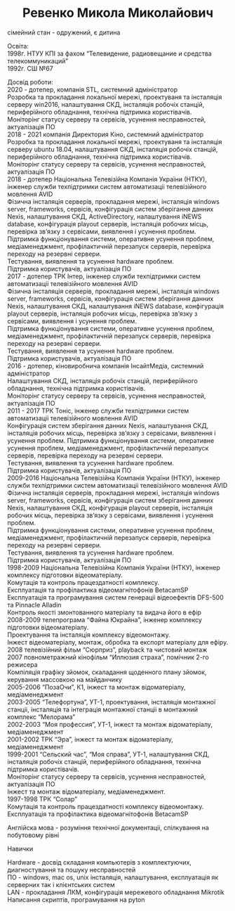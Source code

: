 <h1 align="center"> Ревенко Микола Миколайович </h1>

сімейний стан - одружений, є дитина

Освіта:</br>
1998г. НТУУ КПІ за фахом “Телевидение, радиовещание и средства телекоммуникаций”</br>
1992г. СШ №67

Досвід роботи:</br>
2020 - дотепер, компанія STL, системний адміністратор</br>
    Розробка та прокладання локальної мережі, проектуваня та інсталяція серверу win2016, налаштування СКД, інсталяція робочіх станцій, периферійного обладнання, технічна підтримка користівачів.</br>
    Моніторінг статусу серверу та сервісів, усунення несправностей, актуалізація ПО</br>
2018 - 2021  компанія Директория Кіно, системний адміністратор</br>
    Розробка та прокладання локальної мережі, проектуваня та інсталяція серверу ubuntu 18.04, налаштування СКД, інсталяція робочіх станцій, периферійного обладнання, технічна підтримка користівачів.</br>
    Моніторінг статусу серверу та сервісів, усунення несправностей, актуалізація ПО </br>
2018 - дотепер Національна Телевізійна Компанія України (НТКУ), інженер служби техпідтримки систем автоматизаціі телевізійного мовлення AVID</br>
    Фізична інсталяція серверів, прокладання мережі, інсталяція windows server, frameworks, сервісів, конфігурація систем зберігання данних Nexis, налаштування СКД, ActiveDirectory, налаштування iNEWS database, конфігурація playout серверів, інсталяція робочих місць, перевірка зв’язку з сервісами, виявлення і усунення проблем.</br>
   Підтримка функціонування системи, оперативне усунення проблем, медіаменеджмент, профілактичній перезапуск серверів, перевірка переходу на резервні сервери.</br>
  Тестування, виявлення та усунення hardware проблем.</br>
  Підтримка користувачів, актуалізація ПО </br>
2017 - дотепер ТРК Інтер, інженер служби техпідтримки систем автоматизаціі телевізійного мовлення AVID</br>
    Фізична інсталяція серверів, прокладання мережі, інсталяція windows server, frameworks, сервісів, конфігурація систем зберігання данних Nexis, налаштування СКД, налаштування iNEWS database, конфігурація playout серверів, інсталяція робочих місць, перевірка зв’язку з сервісами, виявлення і усунення проблем.</br>
   Підтримка функціонування системи, оперативне усунення проблем, медіаменеджмент, профілактичній перезапуск серверів, перевірка переходу на резервні сервери.</br>
  Тестування, виявлення та усунення hardware проблем.</br>
  Підтримка користувачів, актуалізація ПО </br>
2016 - дотепер, кіновиробнича компанія ІнсайтМедіа, системний адміністратор</br>
   Налаштування СКД, інсталяція робочіх станцій, периферійного обладнання, технічна підтримка користівачів.</br>
   Моніторінг статусу серверу та сервісів, усунення несправностей, актуалізація ПО</br>
2011 - 2017 ТРК Тоніс, інженер служби техпідтримки систем автоматизаціі телевізійного мовлення AVID</br>
   Конфігурація систем зберігання данних Nexis, налаштування СКД, інсталяція робочих місць, перевірка зв’язку з сервісами, виявлення і усунення проблем.
   Підтримка функціонування системи, оперативне усунення проблем, медіаменеджмент, профілактичній перезапуск серверів, перевірка переходу на резервні сервери.</br>
  Тестування, виявлення та усунення hardware проблем.</br>
  Підтримка користувачів, актуалізація ПО </br>
2009-2016 Національна Телевізійна Компанія України (НТКУ), інженер служби техпідтримки систем автоматизаціі телевізійного мовлення AVID</br>
    Фізична інсталяція серверів, прокладання мережі, інсталяція windows server, frameworks, сервісів, конфігурація систем зберігання данних Nexis, налаштування СКД, конфігурація playout серверів, інсталяція робочих місць, перевірка зв’язку з сервісами, виявлення і усунення проблем.</br>
   Підтримка функціонування системи, оперативне усунення проблем, медіаменеджмент, профілактичній перезапуск серверів, перевірка переходу на резервні сервери.</br>
  Тестування, виявлення та усунення hardware проблем.</br>
  Підтримка користувачів, актуалізація ПО </br>
1998-2009 Національна Телевізійна Компанія України (НТКУ), інженер комплексу підготовки відеоматеріалу.</br>
  Комутація та контроль працездатності комплексу.</br>
  Експлуатація та профілактика відеомагнітофонів BetacamSP</br>
  Експлуатація та програмування систем генераціі відеоефектів DFS-500 та Pinnacle Alladin</br>
  Контроль якості змонтованного матеріалу та видача його в ефір</br>
2008-2009 телепрограма “Файна Юкрайна”, інженер комплексу підготовки відеоматеріалу.</br>
  Проектування та інсталяція комплексу відеомонтажу. </br>
  Інжест відеоматеріалу, монтаж, обробка та експорт матеріалу для ефіру.</br>
2008 телевізійний фільм “Сюрприз”, playback та чистовий монтаж </br>
2007 повнометражний кінофільм “Иллюзия страха”, помічник 2-го режисера</br>
   Компіляція графіку зйомок, скаладання щоденного плану зйомок, керування массовкою на майданчику</br>
2005-2006 “ПозаОчи”, К1, інжест та монтаж відоматеріалу, медіаменеджмент</br>
2003-2005 “Телефортуна”, УТ-1, проектування, інсталяція монтажної станціі, інсталяція та інтеграція монтажної станціі в монтажний комплекс “Мелорама”</br>
2002-2003 “Моя профессия”, УТ-1, інжест та монтаж відоматеріалу, медіаменеджмент</br>
2001-2002 ТРК “Эра”, інжест та монтаж відоматеріалу, медіаменеджмент</br>
1999-2001 “Сельский час”, “Моя справа”, УТ-1, налаштування СКД, інсталяція робочіх станцій, периферійного обладнання, технічна підтримка користівачів.</br>
    Моніторінг статусу серверу та сервісів, усунення несправностей, актуалізація ПО</br>
    Інжест та монтаж відоматеріалу, медіаменеджмент.</br>
1997-1998 ТРК “Солар”</br>
  Комутація та контроль працездатності комплексу відеомонтажу.</br>
  Експлуатація та профілактика відеомагнітофонів BetacamSP</br>

Англійска мова - розуміння технічної документаціі, спілкування на побутовому рівні

Навички

Hardware - досвід складання компьютерів з комплектуючих, диагностування та пошуку несправностей</br>
ПО - windows, mac os, unix інсталяція, налаштування, експлуатація як серверних так і клієнтських систем</br>
LAN - прокладання ЛКМ, конфігурація мережевого обладнання Mikrotik</br>
Написання скриптів, програмування на pyton</br>

